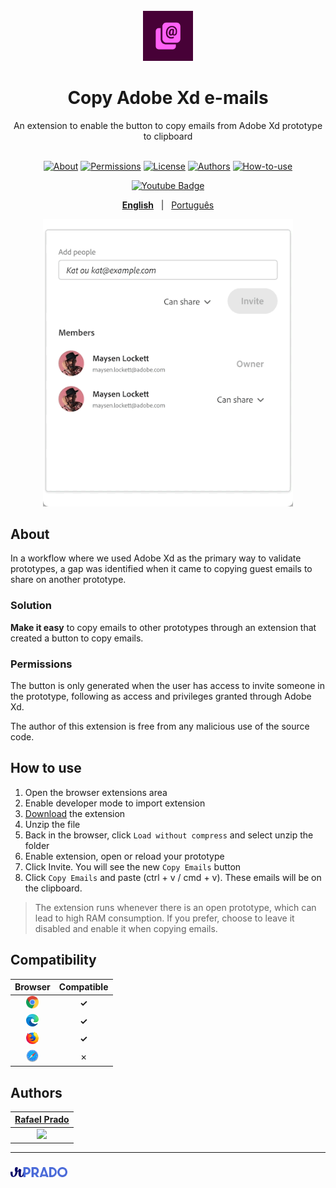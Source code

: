 <br>

<div align="center">
    <img src=".github/icon.png" alt="Logo Repo" width="80">
    <h1>
      Copy Adobe Xd e-mails
    </h1>
    An extension to enable the button to copy emails from Adobe Xd prototype to clipboard
</div>

<br>
<div align="center">

[![About](https://img.shields.io/badge/-About-470137)](#about)
[![Permissions](https://img.shields.io/badge/-Permissions-470137)](#permissions)
[![License](https://img.shields.io/badge/-License-470137)](/LICENSE)
[![Authors](https://img.shields.io/badge/-Author-470137)](#authors)
[![How-to-use](https://img.shields.io/badge/-Download-FE62F5)](#how-to-use)

[![Youtube Badge](https://img.shields.io/badge/-Explaining%20the%20solution-fffff0?style=flat&labelColor=ff0000&logo=Youtube&logoColor=white&link=https://www.youtube.com/watch?v=i9G2mufZwZo)](https://www.youtube.com/watch?v=i9G2mufZwZo)

</div>
<div align="center">

[**English**](/README.md)&nbsp;&nbsp;&nbsp;|&nbsp;&nbsp;&nbsp;[Português](.github/README_PTBR.md)

<img src=".github/example-eng.gif" alt="example" width="400">

</div>

## About

In a workflow where we used Adobe Xd as the primary way to validate prototypes, a gap was identified when it came to copying guest emails to share on another prototype.

### Solution

**Make it easy** to copy emails to other prototypes through an extension that created a button to copy emails.

### Permissions

The button is only generated when the user has access to invite someone in the prototype, following as access and privileges granted through Adobe Xd.

The author of this extension is free from any malicious use of the source code.

## How to use

1. Open the browser extensions area
2. Enable developer mode to import extension
3. [Download](https://github.com/rpradosilva/copy-xd-emails/raw/main/package/extension_copy-xd-emails.zip) the extension
4. Unzip the file
5. Back in the browser, click `Load without compress` and select unzip the folder
6. Enable extension, open or reload your prototype
7. Click Invite. You will see the new `Copy Emails` button
8. Click `Copy Emails` and paste (ctrl + v / cmd + v). These emails will be on the clipboard.

> The extension runs whenever there is an open prototype, which can lead to high RAM consumption. If you prefer, choose to leave it disabled and enable it when copying emails.

## Compatibility

|                  Browser                   | Compatible |
| :----------------------------------------: | :--------: |
| <img src=".github/chrome.png" width="20">  |   **✓**    |
|  <img src=".github/edge.png" width="20">   |   **✓**    |
| <img src=".github/firefox.png" width="20"> |   **✓**    |
| <img src=".github/safari.png" width="20">  |     ✗      |

## Authors

|      [Rafael Prado](http://www.github.com/rpradosilva)      |
| :---------------------------------------------------------: |
| ![](https://avatars2.githubusercontent.com/u/22681977?s=80) |

---

### [<img alt="Logo RPrado" src="https://raw.githubusercontent.com/rpradosilva/rpradosilva/master/.github/logo-rprado.png" width="91px" />](http://rprado.design)

